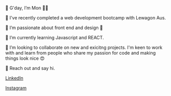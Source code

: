  🌼 G'day, I’m Mon 👋🏽

 🌼 I've recently completed a web development bootcamp with Lewagon Aus. 

 🌼 I’m passionate about front end and design 🎨

 🌼 I’m currently learning Javascript and REACT.

 🌼 I’m looking to collaborate on new and exicitng projects. I'm keen to work with and learn from people who share my passion for code and making things look nice 😍  

 🌼 Reach out and say hi.

[LinkedIn](https://www.linkedin.com/in/monika-zuscak/)

[Instagram](https://www.instagram.com/)




<!---
MonikaZusn/MonikaZusn is a ✨ special ✨ repository because its `README.md` (this file) appears on your GitHub profile.
You can click the Preview link to take a look at your changes.
--->
